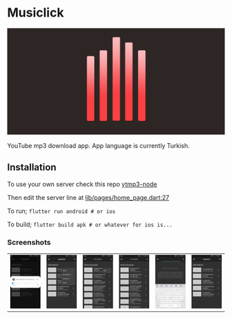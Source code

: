 # Musiclick

<div align="center"><img src="playstore/main.jpg"></div>

YouTube mp3 download app. App language is currently Turkish.

## Installation
To use your own server check this repo [ytmp3-node](https://github.com/akinozgen/ytmp3-node)

Then edit the server line at [lib/pages/home_page.dart:27](https://github.com/akinozgen/ytmp3-android/blob/c78505a124cac6300472f4e562a34383b658f0a9/lib/pages/home_page.dart#L27)

To run;
`flutter run android # or ios`

To build;
`flutter build apk # or whatever for ios is...`

### Screenshots
<table width="100%">
    <tr>
        <td><img alt="Musiclick Screenshot 1" src="playstore/Screenshot_20200621-153520.png" width="100%" /></td>
        <td><img alt="Musiclick Screenshot 2" src="playstore/Screenshot_20200621-153514.png" width="100%" /></td>
        <td><img alt="Musiclick Screenshot 3" src="playstore/Screenshot_20200621-153507.png" width="100%" /></td>
        <td><img alt="Musiclick Screenshot 4" src="playstore/Screenshot_20200621-153457.png" width="100%" /></td>
        <td><img alt="Musiclick Screenshot 5" src="playstore/Screenshot_20200621-153442.png" width="100%" /></td>
        <td><img alt="Musiclick Screenshot 6" src="playstore/Screenshot_20200621-153435.png" width="100%" /></td>
    </tr>
</table>
